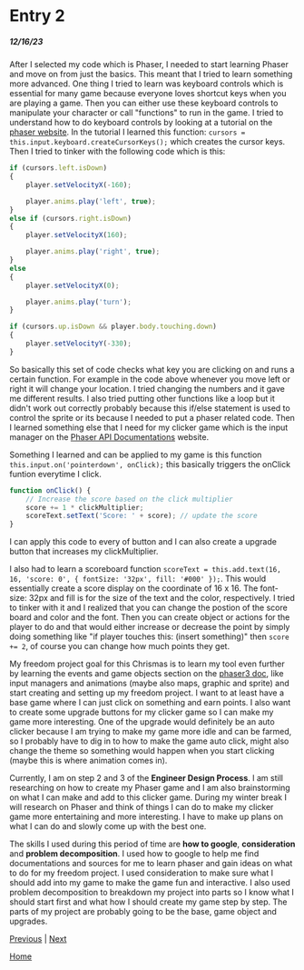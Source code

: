 # Entry 2
##### 12/16/23

After I selected my code which is Phaser, I needed to start learning Phaser and move on from just the basics. This meant that I tried to learn something more advanced. One thing I tried to learn was keyboard controls which is essential for many game because everyone loves shortcut keys when you are playing a game. Then you can either use these keyboard controls to manipulate your character or call "functions" to run in the game. I tried to understand how to do keyboard controls by looking at a tutorial on the [phaser website](https://phaser.io/tutorials/making-your-first-phaser-3-game/part7). In the tutorial I learned this function: `cursors = this.input.keyboard.createCursorKeys();` which creates the cursor keys. Then I tried to tinker with the following code which is this:
```js
if (cursors.left.isDown)
{
    player.setVelocityX(-160);

    player.anims.play('left', true);
}
else if (cursors.right.isDown)
{
    player.setVelocityX(160);

    player.anims.play('right', true);
}
else
{
    player.setVelocityX(0);

    player.anims.play('turn');
}

if (cursors.up.isDown && player.body.touching.down)
{
    player.setVelocityY(-330);
}
```
So basically this set of code checks what key you are clicking on and runs a certain function. For example in the code above whenever you move left or right it will change your location. I tried changing the numbers and it gave me different results. I also tried putting other functions like a loop but it didn't work out correctly probably because this if/else statement is used to control the sprite or its because I needed to put a phaser related code. Then I learned something else that I need for my clicker game which is the input manager on the [Phaser API Documentations](https://newdocs.phaser.io/docs/3.60.0/Phaser.Input.InputManager#events) website.

Something I learned and can be applied to my game is this function `this.input.on('pointerdown', onClick);` this basically triggers the onClick funtion everytime I click.

```js
function onClick() {
    // Increase the score based on the click multiplier
    score += 1 * clickMultiplier;
    scoreText.setText('Score: ' + score); // update the score
}
```
I can apply this code to every of button and I can also create a upgrade button that increases my clickMultiplier.

I also had to learn a scoreboard function `scoreText = this.add.text(16, 16, 'score: 0', { fontSize: '32px', fill: '#000' });`. This would essentially create a score display on the coordinate of 16 x 16. The font-size: 32px and fill is for the size of the text and the color, respectively. I tried to tinker with it and I realized that you can change the postion of the score board and color and the font. Then you can create object or actions for the player to do and that would either increase or decrease the point by simply doing something like "if player touches this: (insert something)" then `score += 2`, of course you can change how much points they get.

My freedom project goal for this Chrismas is to learn my tool even further by learning the events and game objects section on the [phaser3 doc](https://photonstorm.github.io/phaser3-docs/index.html), like input managers and animations (maybe also maps, graphic and sprite) and start creating and setting up my freedom project. I want to at least have a base game where I can just click on something and earn points. I also want to create some upgrade buttons for my clicker game so I can make my game more interesting. One of the upgrade would definitely be an auto clicker because I am trying to make my game more idle and can be farmed, so I probably have to dig in to how to make the game auto click, might also change the theme so something would happen when you start clicking (maybe this is where animation comes in).

Currently, I am on step 2 and 3 of the **Engineer Design Process**. I am still researching on how to create my Phaser game and I am also brainstorming on what I can make and add to this clicker game. During my winter break I will research on Phaser and think of things I can do to make my clicker game more entertaining and more interesting. I have to make up plans on what I can do and slowly come up with the best one.

The skills I used during this period of time are **how to google**, **consideration** and **problem decomposition**. I used how to google to help me find documentations and sources for me to learn phaser and gain ideas on what to do for my freedom project. I used consideration to make sure what I should add into my game to make the game fun and interactive. I also used problem decomposition to breakdown my project into parts so I know what I should start first and what how I should create my game step by step. The parts of my project are probably going to be the base, game object and upgrades.

[Previous](entry01.md) | [Next](entry03.md)

[Home](../README.md)
